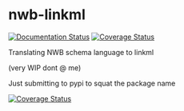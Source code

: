 # nwb-linkml

[![Documentation Status](https://readthedocs.org/projects/nwb-linkml/badge/?version=latest)](https://nwb-linkml.readthedocs.io/en/latest/?badge=latest)
[![Coverage Status](https://coveralls.io/repos/github/p2p-ld/nwb-linkml/badge.svg)](https://coveralls.io/github/p2p-ld/nwb-linkml)

Translating NWB schema language to linkml

(very WIP dont @ me)

Just submitting to pypi to squat the package name 

[![Coverage Status](https://coveralls.io/repos/github/p2p-ld/nwb-linkml/badge.svg)](https://coveralls.io/github/p2p-ld/nwb-linkml)